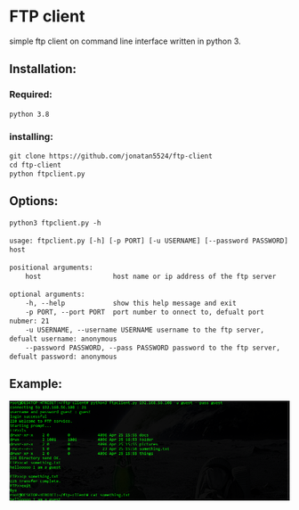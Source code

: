 # FTP client

simple ftp client on command line interface written in python 3.

## Installation:

### Required:

	python 3.8

###	installing:
	
	git clone https://github.com/jonatan5524/ftp-client
	cd ftp-client
	python ftpclient.py

## Options:
	
	python3 ftpclient.py -h
	
	usage: ftpclient.py [-h] [-p PORT] [-u USERNAME] [--password PASSWORD] host

	positional arguments:
		host                  host name or ip address of the ftp server

	optional arguments:
		-h, --help            show this help message and exit
		-p PORT, --port PORT  port number to onnect to, defualt port nubmer: 21
		-u USERNAME, --username USERNAME username to the ftp server, defualt username: anonymous
		--password PASSWORD, --pass PASSWORD password to the ftp server, defualt password: anonymous

## Example:

![example](images/exec-example.png)
	
